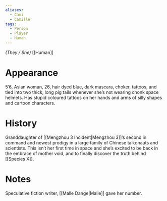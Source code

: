 ```yaml
---
aliases:
  - Cami
  - Camille
tags:
  - Person
  - Player
  - Human
---
```

*(They / She)*
[[Human]]
# Appearance

5’6, Asian woman, 26, hair dyed blue, dark mascara, choker, tattoos, and tied into two thick, long pig tails whenever she’s not wearing chonk space helmets. Has stupid coloured tattoos on her hands and arms of silly shapes and cartoon characters.

# History

Granddaughter of [[Mengzhou 3 Incident|Mengzhou 3]]’s second in command and newest prodigy in a large family of Chinese taikonauts and scientists. This isn’t her first time in space and she’s excited to be back in the embrace of mother void, and to finally discover the truth behind [[Species X]].

# Notes

Speculative fiction writer, [[Malle Dange|Malle]] gave her number.